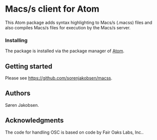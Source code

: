 # Macs/s client for Atom

This Atom package adds syntax highlighting to Macs/s (.macss) files and also compiles Macs/s files for execution by the Macs/s server.

### Installing

The package is installed via the package manager of [Atom](https://atom.io/).

## Getting started

Please see https://github.com/sorenjakobsen/macss.

## Authors

Søren Jakobsen.

## Acknowledgments

The code for handling OSC is based on code by Fair Oaks Labs, Inc..
